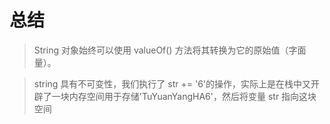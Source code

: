 # 总结

> String 对象始终可以使用 valueOf() 方法将其转换为它的原始值（字面量）。

> string 具有不可变性，我们执行了 str += '6'的操作，实际上是在栈中又开辟了一块内存空间用于存储'TuYuanYangHA6'，然后将变量 str 指向这块空间
